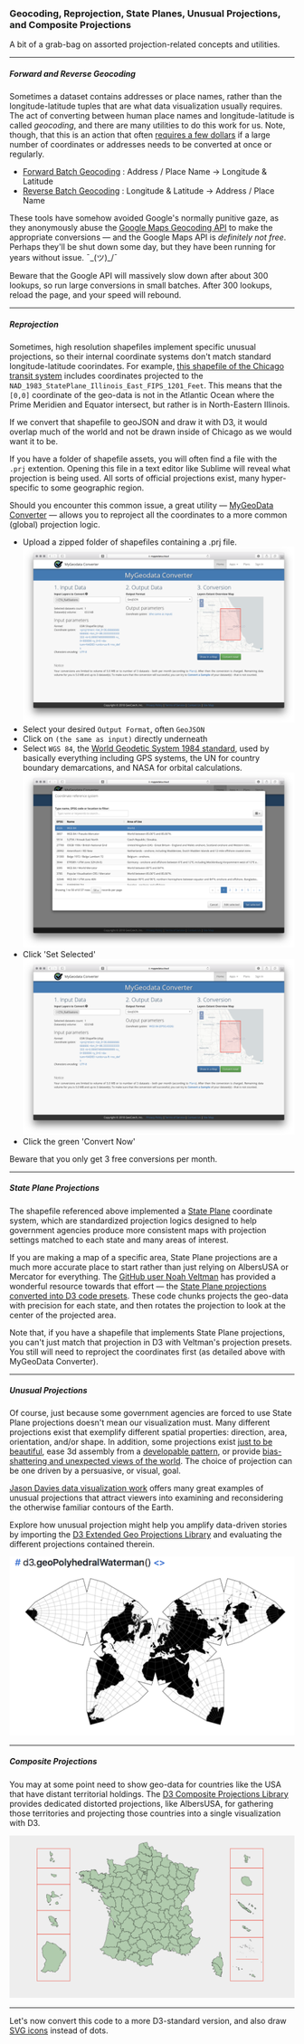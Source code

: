 ### Geocoding, Reprojection, State Planes, Unusual Projections, and Composite Projections

A bit of a grab-bag on assorted projection-related concepts and utilities.

----

##### Forward and Reverse Geocoding

Sometimes a dataset contains addresses or place names, rather than the longitude-latitude tuples that are what data visualization usually requires. The act of converting between human place names and longitude-latitude is called *geocoding*, and there are many utilities to do this work for us. Note, though, that this is an action that often [requires a few dollars](https://geocod.io) if a large number of coordinates or addresses needs to be converted at once or regularly. 

- [Forward Batch Geocoding](https://www.doogal.co.uk/BatchGeocoding.php) : Address / Place Name -> Longitude & Latitude
- [Reverse Batch Geocoding](https://www.doogal.co.uk/BatchReverseGeocoding.php) : Longitude & Latitude -> Address / Place Name

These tools have somehow avoided Google's normally punitive gaze, as they anonymously abuse the [Google Maps Geocoding API](https://developers.google.com/maps/documentation/geocoding/start) to make the appropriate conversions — and the Google Maps API is *definitely not free*. Perhaps they'll be shut down some day, but they have been running for years without issue. ¯\_(ツ)_/¯ 

Beware that the Google API will massively slow down after about 300 lookups, so run large conversions in small batches. After 300 lookups, reload the page, and your speed will rebound.

----

##### Reprojection 

Sometimes, high resolution shapefiles implement specific unusual projections, so their internal coordinate systems don't match standard longitude-latitude coorindates. For example, [this shapefile of the Chicago transit system](https://catalog.data.gov/dataset/cta-l-rail-stations-shapefile) includes coordinates projected to the `NAD_1983_StatePlane_Illinois_East_FIPS_1201_Feet`. This means that the `[0,0]` coordinate of the geo-data is not in the Atlantic Ocean where the Prime Meridien and Equator intersect, but rather is in North-Eastern Illinois.

If we convert that shapefile to geoJSON and draw it with D3, it would overlap much of the world and not be drawn inside of Chicago as we would want it to be.

If you have a folder of shapefile assets, you will often find a file with the `.prj` extention. Opening this file in a text editor like Sublime will reveal what projection is being used. All sorts of official projections exist, many hyper-specific to some geographic region.

Should you encounter this common issue, a great utility — [MyGeoData Converter](https://mygeodata.cloud/converter/shp-to-latlong) — allows you to reproject all the coordinates to a more common (global) projection logic.

- Upload a zipped folder of shapefiles containing a .prj file.
![upload](reproj-upload.png)
- Select your desired `Output Format`, often `GeoJSON`
- Click on `(the same as input)` directly underneath
- Select `WGS 84`, the [World Geodetic System 1984 standard](https://en.wikipedia.org/wiki/World_Geodetic_System), used by basically everything including GPS systems, the UN for country boundary demarcations, and NASA for orbital calculations.
![wgs84](reproj-wgs84.png)
- Click 'Set Selected'
![convert](convert.png)
- Click the green 'Convert Now'

Beware that you only get 3 free conversions per month.

-----

##### State Plane Projections

The shapefile referenced above implemented a [State Plane](https://en.wikipedia.org/wiki/State_Plane_Coordinate_System) coordinate system, which are standardized projection logics designed to help government agencies produce more consistent maps with projection settings matched to each state and many areas of interest.

If you are making a map of a specific area, State Plane projections are a much more accurate place to start rather than just relying on AlbersUSA or Mercator for everything. The [GitHub user Noah Veltman](https://github.com/veltman) has provided a wonderful resource towards that effort — the [State Plane projections converted into D3 code presets](https://github.com/veltman/d3-stateplane). These code chunks projects the geo-data with precision for each state, and then rotates the projection to look at the center of the projected area.

Note that, if you have a shapefile that implements State Plane projections, you can't just match that projection in D3 with Veltman's projection presets. You still will need to reproject the coordinates first (as detailed above with MyGeoData Converter).

-----

##### Unusual Projections

Of course, just because some government agencies are forced to use State Plane projections doesn't mean our visualization must. Many different projections exist that exemplify different spatial properties: direction, area, orientation, and/or shape. In addition, some projections exist [just to be beautiful](https://www.jasondavies.com/maps/gingery/), ease 3d assembly from a [developable pattern](https://en.wikipedia.org/wiki/Dymaxion_map), or provide [bias-shattering and unexpected views of the world](https://en.wikipedia.org/wiki/South-up_map_orientation). The choice of projection can be one driven by a persuasive, or visual, goal.

[Jason Davies data visualization work](https://www.jasondavies.com) offers many great examples of unusual projections that attract viewers into examining and reconsidering the otherwise familiar contours of the Earth.

Explore how unusual projection might help you amplify data-driven stories by importing the [D3 Extended Geo Projections Library](https://github.com/d3/d3-geo-projection) and evaluating the different projections contained therein.

![proj](proj.png)

-----

##### Composite Projections

You may at some point need to show geo-data for countries like the USA that have distant territorial holdings. The [D3 Composite Projections Library](http://geoexamples.com/d3-composite-projections/) provides dedicated distorted projections, like AlbersUSA, for gathering those territories and projecting those countries into a single visualization with D3.

![composite projections](composite.png)

-----

Let's now convert this code to a more D3-standard version, and also draw [SVG icons](matrix-svg.md) instead of dots. 
